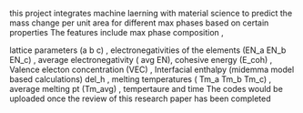 this project integrates machine laerning with material science to predict the mass change per unit area for different max phases based on certain properties
The features include max phase composition ,

lattice parameters	(a	b	c) ,
electronegativities of the elements (EN_a	EN_b	EN_c) ,
average electronegativity (	avg EN), 
cohesive energy (E_coh) , 
Valence electon concentration (VEC) , 
Interfacial enthalpy (midemma model based calculations)	del_h ,
melting temperatures (	Tm_a	Tm_b	Tm_c) ,
average melting pt (Tm_avg) ,
tempertaure and time
The codes would be uploaded once the review of this research paper has been completed
